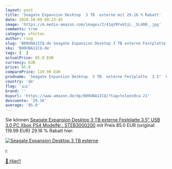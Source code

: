 ```yaml
---
layout: post
title: 'Seagate Expansion Desktop  3 TB  externe mit 29.16 % Rabatt'
date: 2020-10-09 09:23:45
image: 'https://m.media-amazon.com/images/I/41qV9Yuk5jL._SL400_.jpg'
comments: true
category: ofertas
author: ring
slug: 'B00UNA1ICQ-de Seagate Expansion Desktop 3 TB externe Festplatte 3.5" USB...'
sku: 'B00UNA1ICQ-de'
tags: [  ]
actualPrice: 85.0 EUR
currency: EUR
price: 85.0
comparePrice: 119.99 EUR
prodname: 'Seagate Expansion Desktop  3 TB  externe Festplatte  3.5"  USB 3.0  PC  Xbox  PS4  ModelNr.: STEB3000200'
country: 'de'
flag: '🇩🇪'
brand: ''
buyurl: 'https://www.amazon.de/dp/B00UNA1ICQ/?tag=tolees0ca-21'
descuento: '29.16'
average: '85.0'
---
```


Sie können [Seagate Expansion Desktop  3 TB  externe Festplatte  3.5"  USB 3.0  PC  Xbox  PS4  ModelNr.: STEB3000200](https://www.amazon.de/dp/B00UNA1ICQ/?tag=tolees0ca-21) mit Preis 85.0 EUR (original: 119.99 EUR) 29.16 % Rabatt hier:

[![Seagate Expansion Desktop  3 TB  externe](https://m.media-amazon.com/images/I/41qV9Yuk5jL._SL400_.jpg)](https://www.amazon.de/dp/B00UNA1ICQ/?tag=tolees0ca-21)

ℹ️:


[🛒 Hier!!](https://www.amazon.de/dp/B00UNA1ICQ/?tag=tolees0ca-21)
